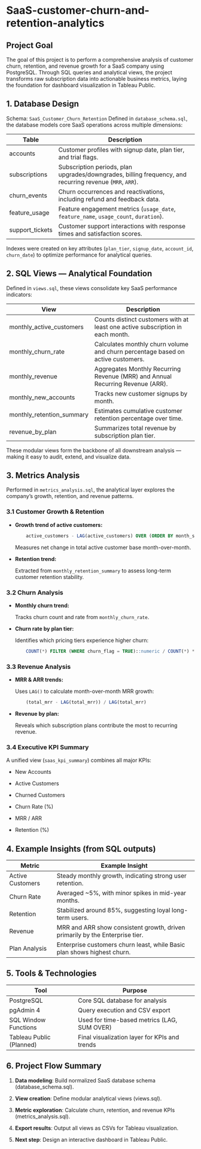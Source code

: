 # SaaS-customer-churn-and-retention-analytics

## Project Goal

The goal of this project is to perform a comprehensive analysis of customer churn, retention, and revenue growth for a SaaS company using PostgreSQL.
Through SQL queries and analytical views, the project transforms raw subscription data into actionable business metrics, laying the foundation for dashboard visualization in Tableau Public.

## 1. Database Design

Schema: `SaaS_Customer_Churn_Retention`
Defined in `database_schema.sql`, the database models core SaaS operations across multiple dimensions:

|Table     | Description|
|----------|------------|
|accounts  |Customer profiles with signup date, plan tier, and trial flags.|
|subscriptions| Subscription periods, plan upgrades/downgrades, billing frequency, and recurring revenue (`MRR`, `ARR`).|
|churn_events| Churn occurrences and reactivations, including refund and feedback data.|
|feature_usage| Feature engagement metrics (`usage_date`, `feature_name`, `usage_count`, `duration`).|
|support_tickets| Customer support interactions with response times and satisfaction scores.|

Indexes were created on key attributes (`plan_tier`, `signup_date`, `account_id`, `churn_date`) to optimize performance for analytical queries.

## 2. SQL Views — Analytical Foundation

Defined in `views.sql`, these views consolidate key SaaS performance indicators:

|View  | Description|
|------|------------|
|monthly_active_customers|Counts distinct customers with at least one active subscription in each month.|
|monthly_churn_rate|Calculates monthly churn volume and churn percentage based on active customers.|
|monthly_revenue|Aggregates Monthly Recurring Revenue (MRR) and Annual Recurring Revenue (ARR).|
|monthly_new_accounts|Tracks new customer signups by month.|
|monthly_retention_summary|Estimates cumulative customer retention percentage over time.|
|revenue_by_plan|Summarizes total revenue by subscription plan tier.|

These modular views form the backbone of all downstream analysis — making it easy to audit, extend, and visualize data.

## 3. Metrics Analysis

Performed in `metrics_analysis.sql`, the analytical layer explores the company’s growth, retention, and revenue patterns.

### 3.1 Customer Growth & Retention

- **Growth trend of active customers:**

    ```sql
        active_customers - LAG(active_customers) OVER (ORDER BY month_start) AS net_growth
    ```

    Measures net change in total active customer base month-over-month.

- **Retention trend:**

    Extracted from `monthly_retention_summary` to assess long-term customer retention stability.

### 3.2 Churn Analysis

- **Monthly churn trend:**

    Tracks churn count and rate from `monthly_churn_rate`.

- **Churn rate by plan tier:**

    Identifies which pricing tiers experience higher churn:

    ```sql
        COUNT(*) FILTER (WHERE churn_flag = TRUE)::numeric / COUNT(*) * 100
    ```

### 3.3 Revenue Analysis

- **MRR & ARR trends:**

    Uses `LAG()` to calculate month-over-month MRR growth:

    ```sql
        (total_mrr - LAG(total_mrr)) / LAG(total_mrr)
    ```

- **Revenue by plan:**

    Reveals which subscription plans contribute the most to recurring revenue.

### 3.4 Executive KPI Summary

A unified view (`saas_kpi_summary`) combines all major KPIs:

- New Accounts

- Active Customers

- Churned Customers

- Churn Rate (%)

- MRR / ARR

- Retention (%)

## 4. Example Insights (from SQL outputs)

|Metric|Example Insight|
|------|---------------|
|Active Customers|Steady monthly growth, indicating strong user retention.|
|Churn Rate|Averaged ~5%, with minor spikes in mid-year months.|
|Retention|Stabilized around 85%, suggesting loyal long-term users.|
|Revenue|MRR and ARR show consistent growth, driven primarily by the Enterprise tier.|
|Plan Analysis|Enterprise customers churn least, while Basic plan shows highest churn.|

## 5. Tools & Technologies

|Tool|Purpose|
|----|-------|
|PostgreSQL|Core SQL database for analysis|
|pgAdmin 4|Query execution and CSV export|
|SQL Window Functions|Used for time-based metrics (LAG, SUM OVER)|
|Tableau Public (Planned)|Final visualization layer for KPIs and trends|

## 6. Project Flow Summary

1. **Data modeling**: Build normalized SaaS database schema (database_schema.sql).

2. **View creation**: Define modular analytical views (views.sql).

3. **Metric exploration**: Calculate churn, retention, and revenue KPIs (metrics_analysis.sql).

4. **Export results**: Output all views as CSVs for Tableau visualization.

5. **Next step**: Design an interactive dashboard in Tableau Public.
